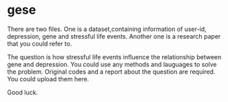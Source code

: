 # gese

There are two files.
One is a dataset,containing information of user-id, depression, gene and stressful life events.
Another one is a research paper that you could refer to.

The question is how stressful life events influence the relationship between gene and depression. You could use any methods and lauguages to solve the problem. Original codes and a report about the question are required. You could upload them here.

Good luck.


